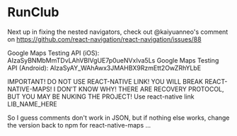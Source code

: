 # RunClub

Next up in fixing the nested navigators, check out @kaiyuanneo's comment on https://github.com/react-navigation/react-navigation/issues/88

Google Maps Testing API (iOS): AIzaSyBNMbMmTDvLAhVBIVgUE7p0ueNVxIva5Ls
Google Maps Testing API (Android): AIzaSyAY_WAhAwx3JMAHBX9RzmEtt2OwZRhYLbE

IMPORTANT! DO NOT USE REACT-NATIVE LINK! YOU WILL BREAK REACT-NATIVE-MAPS!
I DON'T KNOW WHY! THERE ARE RECOVERY PROTOCOL, BUT YOU MAY BE NUKING THE PROJECT!
Use react-native link LIB_NAME_HERE

So I guess comments don't work in JSON, but if nothing else works, change the version back to npm for react-native-maps ...
